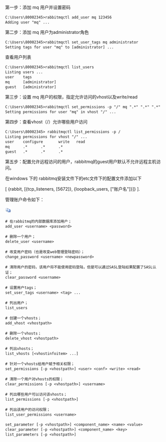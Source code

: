 第一步：添加 mq 用户并设置密码

```
C:\Users\80002345>rabbitmqctl add_user mq 123456
Adding user "mq" ...
```

第二步：添加 mq 用户为administrator角色

```
C:\Users\80002345>rabbitmqctl set_user_tags mq administrator
Setting tags for user "mq" to [administrator] ...
```

查看用户列表

```
C:\Users\80002345>rabbitmqctl list_users
Listing users ...
user    tags
mq      [administrator]
guest   [administrator]
```

第三步：设置 mq 用户的权限，指定允许访问的vhost以及write/read

 

```
C:\Users\80002345>rabbitmqctl set_permissions -p "/" mq ".*" ".*" ".*"
Setting permissions for user "mq" in vhost "/" ...
```

 

第四步：查看vhost（/）允许哪些用户访问

```
C:\Users\80002345> rabbitmqctl list_permissions -p /
Listing permissions for vhost "/" ...
user    configure       write   read
mq      .*      .*      .*
guest   .*      .*      .*
```

第五步：配置允许远程访问的用户，rabbitmq的guest用户默认不允许远程主机访问。

在windows 下的 rabbitmq安装文件下的etc文件下的配置文件添加以下

 [
  {rabbit, [{tcp_listeners, [5672]}, {loopback_users, ["账户名"]}]}
  ].

 

管理账户命令如下：

[![复制代码](https://raw.githubusercontent.com/sky8chi/MarkDownPic/master/copycode.gif)](javascript:void(0);)

```
# 在rabbitmq的内部数据库添加用户；
add_user <username> <password>  
 
# 删除一个用户；
delete_user <username>  
 
# 改变用户密码（也是改变web管理登陆密码）；
change_password <username> <newpassword>  
 
# 清除用户的密码，该用户将不能使用密码登陆，但是可以通过SASL登陆如果配置了SASL认证；
clear_password <username>
 
# 设置用户tags；
set_user_tags <username> <tag> ...
 
# 列出用户；
list_users  
 
# 创建一个vhosts；
add_vhost <vhostpath>  
 
# 删除一个vhosts；
delete_vhost <vhostpath>  
 
# 列出vhosts；
list_vhosts [<vhostinfoitem> ...]  
 
# 针对一个vhosts给用户赋予相关权限；
set_permissions [-p <vhostpath>] <user> <conf> <write> <read>  
 
# 清除一个用户对vhosts的权限；
clear_permissions [-p <vhostpath>] <username>  
 
# 列出哪些用户可以访问该vhosts；
list_permissions [-p <vhostpath>]  
 
# 列出该用户的访问权限；
list_user_permissions <username>  
 
set_parameter [-p <vhostpath>] <component_name> <name> <value>
clear_parameter [-p <vhostpath>] <component_name> <key>
list_parameters [-p <vhostpath>]
```
